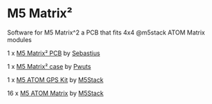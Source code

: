 # M5 Matrix²
Software for M5 Matrix^2 a PCB that fits 4x4 @m5stack ATOM Matrix modules

 1 x [M5 Matrix² PCB](https://github.com/sebastius/m5atommatrix) by [Sebastius](https://github.com/sebastius)

 1 x [M5 Matrix² case](https://www.thingiverse.com/thing:4935549) by [Pwuts](https://www.thingiverse.com/Pwuts) 

 1 x [M5 ATOM GPS Kit](https://docs.m5stack.com/en/atom/atomicgps) by [M5Stack](https://www.m5stack.com) 

16 x [M5 ATOM Matrix](https://docs.m5stack.com/en/core/atom_matrix) by [M5Stack](https://www.m5stack.com) 
